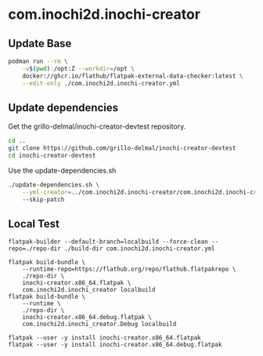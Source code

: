# com.inochi2d.inochi-creator

## Update Base

```sh
podman run --rm \
    -v$(pwd):/opt:Z --workdir=/opt \
    docker://ghcr.io/flathub/flatpak-external-data-checker:latest \
    --edit-only ./com.inochi2d.inochi-creator.yml 
```

## Update dependencies

Get the grillo-delmal/inochi-creator-devtest repository.

```sh
cd ..
git clone https://github.com/grillo-delmal/inochi-creator-devtest
cd inochi-creator-devtest
```

Use the update-dependencies.sh

```sh
./update-dependencies.sh \
    --yml-creator=../com.inochi2d.inochi-creator/com.inochi2d.inochi-creator.yml \ 
    --skip-patch
```

## Local Test

```
flatpak-builder --default-branch=localbuild --force-clean --repo=./repo-dir ./build-dir com.inochi2d.inochi-creator.yml

flatpak build-bundle \
    --runtime-repo=https://flathub.org/repo/flathub.flatpakrepo \
    ./repo-dir \
    inochi-creator.x86_64.flatpak \
    com.inochi2d.inochi_creator localbuild
flatpak build-bundle \
    --runtime \
    ./repo-dir \
    inochi-creator.x86_64.debug.flatpak \
    com.inochi2d.inochi_creator.Debug localbuild

flatpak --user -y install inochi-creator.x86_64.flatpak
flatpak --user -y install inochi-creator.x86_64.debug.flatpak
```